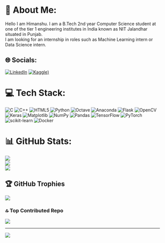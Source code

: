 # 💫 About Me:
Hello I am Himanshu. I am a B.Tech 2nd year Computer Science student at one of the tier 1 engineering institutes in India known as NIT Jalandhar situated in Punjab. <br>I am looking for an internship in roles such as Machine Learning intern or Data Science intern.


## 🌐 Socials:
[![LinkedIn](https://img.shields.io/badge/LinkedIn-%230077B5.svg?logo=linkedin&logoColor=white)](https://linkedin.com/in/himanshu-dania-aa4643236) 
[![Kaggle]([https://www.bing.com/images/search?view=detailV2&ccid=%2bZ0A1a16&id=34A98E510AA9256984ED50A8A11AEBC750361CDF&thid=OIP.-Z0A1a16i6g_uiYCnbl8mgHaHa&mediaurl=https%3a%2f%2fcdn4.iconfinder.com%2fdata%2ficons%2flogos-and-brands%2f512%2f189_Kaggle_logo_logos-1024.png&exph=1024&expw=1024&q=kaggle+logo+link&simid=608043984017318408&FORM=IRPRST&ck=8D4C93AB9428B72BFE83BCA25932E7AE&selectedIndex=0&itb=1&ajaxhist=0&ajaxserp=0))](https://www.kaggle.com/rcratos) 

# 💻 Tech Stack:
![C](https://img.shields.io/badge/c-%2300599C.svg?style=for-the-badge&logo=c&logoColor=white) ![C++](https://img.shields.io/badge/c++-%2300599C.svg?style=for-the-badge&logo=c%2B%2B&logoColor=white) ![HTML5](https://img.shields.io/badge/html5-%23E34F26.svg?style=for-the-badge&logo=html5&logoColor=white) ![Python](https://img.shields.io/badge/python-3670A0?style=for-the-badge&logo=python&logoColor=ffdd54) ![Octave](https://img.shields.io/badge/OCTAVE-darkblue?style=for-the-badge&logo=octave&logoColor=fcd683) ![Anaconda](https://img.shields.io/badge/Anaconda-%2344A833.svg?style=for-the-badge&logo=anaconda&logoColor=white) ![Flask](https://img.shields.io/badge/flask-%23000.svg?style=for-the-badge&logo=flask&logoColor=white) ![OpenCV](https://img.shields.io/badge/opencv-%23white.svg?style=for-the-badge&logo=opencv&logoColor=white) ![Keras](https://img.shields.io/badge/Keras-%23D00000.svg?style=for-the-badge&logo=Keras&logoColor=white) ![Matplotlib](https://img.shields.io/badge/Matplotlib-%23ffffff.svg?style=for-the-badge&logo=Matplotlib&logoColor=black) ![NumPy](https://img.shields.io/badge/numpy-%23013243.svg?style=for-the-badge&logo=numpy&logoColor=white) ![Pandas](https://img.shields.io/badge/pandas-%23150458.svg?style=for-the-badge&logo=pandas&logoColor=white) ![TensorFlow](https://img.shields.io/badge/TensorFlow-%23FF6F00.svg?style=for-the-badge&logo=TensorFlow&logoColor=white) ![PyTorch](https://img.shields.io/badge/PyTorch-%23EE4C2C.svg?style=for-the-badge&logo=PyTorch&logoColor=white) ![scikit-learn](https://img.shields.io/badge/scikit--learn-%23F7931E.svg?style=for-the-badge&logo=scikit-learn&logoColor=white) ![Docker](https://img.shields.io/badge/docker-%230db7ed.svg?style=for-the-badge&logo=docker&logoColor=white)
# 📊 GitHub Stats:
![](https://github-readme-stats.vercel.app/api?username=Himanshu-Dania&theme=blue-green&hide_border=true&include_all_commits=true&count_private=true)<br/>
![](https://github-readme-streak-stats.herokuapp.com/?user=Himanshu-Dania&theme=blue-green&hide_border=true)<br/>
![](https://github-readme-stats.vercel.app/api/top-langs/?username=Himanshu-Dania&theme=blue-green&hide_border=true&include_all_commits=true&count_private=true&layout=compact)

## 🏆 GitHub Trophies
![](https://github-profile-trophy.vercel.app/?username=Himanshu-Dania&theme=algolia&no-frame=true&no-bg=true&margin-w=4)

### 🔝 Top Contributed Repo
![](https://github-contributor-stats.vercel.app/api?username=Himanshu-Dania&limit=5&theme=dark&combine_all_yearly_contributions=true)

---
[![](https://visitcount.itsvg.in/api?id=Himanshu-Dania&icon=9&color=1)](https://visitcount.itsvg.in)

<!-- Proudly created with GPRM ( https://gprm.itsvg.in ) -->
